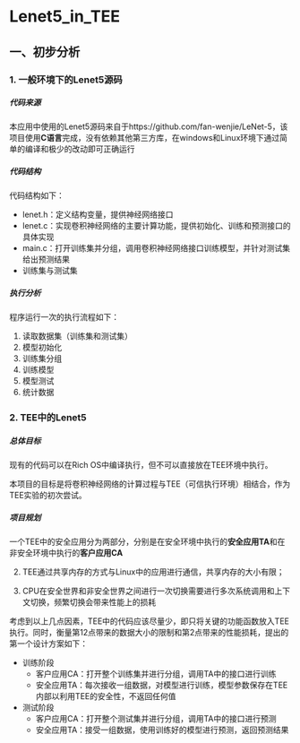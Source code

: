 # Lenet5_in_TEE



## 一、初步分析



### 1. 一般环境下的Lenet5源码

##### 代码来源

本应用中使用的Lenet5源码来自于https://github.com/fan-wenjie/LeNet-5，该项目使用**C语言**完成，没有依赖其他第三方库，在windows和Linux环境下通过简单的编译和极少的改动即可正确运行



##### 代码结构

代码结构如下：

- lenet.h：定义结构变量，提供神经网络接口
- lenet.c：实现卷积神经网络的主要计算功能，提供初始化、训练和预测接口的具体实现
- main.c：打开训练集并分组，调用卷积神经网络接口训练模型，并针对测试集给出预测结果
- 训练集与测试集



##### 执行分析

程序运行一次的执行流程如下：

1. 读取数据集（训练集和测试集）
2. 模型初始化
3. 训练集分组
4. 训练模型
5. 模型测试
6. 统计数据



### 2. TEE中的Lenet5

##### 总体目标

现有的代码可以在Rich OS中编译执行，但不可以直接放在TEE环境中执行。

本项目的目标是将卷积神经网络的计算过程与TEE（可信执行环境）相结合，作为TEE实验的初次尝试。



##### 项目规划

一个TEE中的安全应用分为两部分，分别是在安全环境中执行的**安全应用TA**和在非安全环境中执行的**客户应用CA**

2. TEE通过共享内存的方式与Linux中的应用进行通信，共享内存的大小有限；

3. CPU在安全世界和非安全世界之间进行一次切换需要进行多次系统调用和上下文切换，频繁切换会带来性能上的损耗

考虑到以上几点因素，TEE中的代码应该尽量少，即只将关键的功能函数放入TEE执行。同时，衡量第12点带来的数据大小的限制和第2点带来的性能损耗，提出的第一个设计方案如下：

- 训练阶段
  - 客户应用CA：打开整个训练集并进行分组，调用TA中的接口进行训练
  - 安全应用TA：每次接收一组数据，对模型进行训练，模型参数保存在TEE内部以利用TEE的安全性，不返回任何值
- 测试阶段
  - 客户应用CA：打开整个测试集并进行分组，调用TA中的接口进行预测
  - 安全应用TA：接受一组数据，使用训练好的模型进行预测，返回预测结果